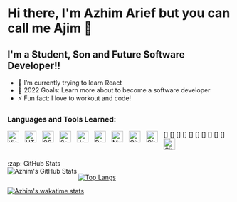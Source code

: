 <!--This is an READ.md or Markdown file -->

# Hi there, I'm Azhim Arief but you can call me Ajim 👋 


## I'm a Student, Son and Future Software Developer!!

- 🌱 I’m currently trying to learn React
- 🥅 2022 Goals: Learn more about to become a software developer
- ⚡ Fun fact: I love to workout and code!


### Languages and Tools Learned:

[<img align="left" alt="Visual Studio Code" width="26px" src="https://cdn.jsdelivr.net/gh/devicons/devicon/icons/vscode/vscode-original.svg" style="padding-right:10px;" />]
[<img align="left" alt="HTML5" width="26px" src="https://cdn.jsdelivr.net/gh/devicons/devicon/icons/html5/html5-original.svg" style="padding-right:10px;" />]
[<img align="left" alt="CSS3" width="26px" src="https://cdn.jsdelivr.net/gh/devicons/devicon/icons/css3/css3-original.svg" style="padding-right:10px;" />]
[<img align="left" alt="Sass" width="26px" src="https://cdn.jsdelivr.net/gh/devicons/devicon/icons/sass/sass-original.svg" style="padding-right:10px;" />]
[<img align="left" alt="JavaScript" width="26px" src="https://cdn.jsdelivr.net/gh/devicons/devicon/icons/javascript/javascript-original.svg" style="padding-right:10px;" />]
[<img align="left" alt="React" width="26px" src="https://cdn.jsdelivr.net/gh/devicons/devicon/icons/react/react-original.svg" style="padding-right:10px;" />]
[<img align="left" alt="MySQL" width="26px" src="https://cdn.jsdelivr.net/gh/devicons/devicon/icons/mysql/mysql-original.svg" style="padding-right:10px;" />]
[<img align="left" alt="Git" width="26px" src="https://cdn.jsdelivr.net/gh/devicons/devicon/icons/git/git-original.svg" style="padding-right:10px;" />]
[<img align="left" alt="GitHub" width="26px" src="https://user-images.githubusercontent.com/3369400/139447912-e0f43f33-6d9f-45f8-be46-2df5bbc91289.png" style="padding-right:10px;" />]
[<img align="left" alt="GitHub" width="26px" src="https://user-images.githubusercontent.com/3369400/139448065-39a229ba-4b06-434b-bc67-616e2ed80c8f.png" style="padding-right:10px;" />]


<br />
<br />




  <summary>:zap: GitHub Stats</summary>

  <img align="left" alt="Azhim's GitHub Stats" src="https://github-readme-stats.vercel.app/api?username=azhimArief&show_icons=true&hide_border=false&title_color=ff652f&icon_color=FFE400&bg_color=09131B&text_color=ffffff&border_color=0c1a25" />


   [![Top Langs](https://github-readme-stats.vercel.app/api/top-langs/?username=azhimArief&layout=compact&show_icons=true&hide_border=false&title_color=ff652f&icon_color=FFE400&bg_color=09131B&text_color=ffffff&border_color=0c1a25)](https://github.com/azhimArief/azhimArief)
   
   [![Azhim's wakatime stats](https://github-readme-stats.vercel.app/api/wakatime?username=azhimArief&hide_border=false&title_color=ff652f&icon_color=FFE400&bg_color=09131B&text_color=ffffff&border_color=0c1a25)](https://github.com/azhimArief/azhimArief)

   
  





[instagram]: https://instagram.com/codeSTACKr
[linkedin]: https://linkedin.com/in/codeSTACKr


